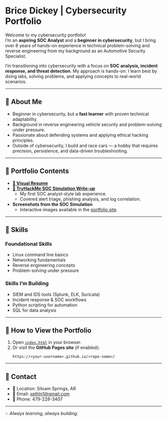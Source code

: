 # Brice Dickey | Cybersecurity Portfolio

Welcome to my cybersecurity portfolio!  
I’m an **aspiring SOC Analyst** and a **beginner in cybersecurity**, but I bring over 8 years of hands-on experience in technical problem-solving and reverse engineering from my background as an Automotive Security Specialist.  

I’m transitioning into cybersecurity with a focus on **SOC analysis, incident response, and threat detection**. My approach is hands-on: I learn best by doing labs, solving problems, and applying concepts to real-world scenarios.

---

## 🔹 About Me
- Beginner in cybersecurity, but a **fast learner** with proven technical adaptability.  
- Background in reverse engineering vehicle security and problem-solving under pressure.  
- Passionate about defending systems and applying ethical hacking principles.  
- Outside of cybersecurity, I build and race cars — a hobby that requires precision, persistence, and data-driven troubleshooting.

---

## 🔹 Portfolio Contents
- **[📄 Visual Resume](Brice_Dickey_Visual_Resume.pdf)**  
- **[🔐 TryHackMe SOC Simulation Write-up](Brice_Dickey_TryHackMe_SOC_Sim_Writeup_with_Images.pdf)**  
  - My first SOC analyst-style lab experience.  
  - Covered alert triage, phishing analysis, and log correlation.  
- **Screenshots from the SOC Simulation**  
  - Interactive images available in the [portfolio site](./index.html).  

---

## 🔹 Skills
### Foundational Skills
- Linux command line basics  
- Networking fundamentals  
- Reverse engineering concepts  
- Problem-solving under pressure  

### Skills I’m Building
- SIEM and IDS tools (Splunk, ELK, Suricata)  
- Incident response & SOC workflows  
- Python scripting for automation  
- SQL for data analysis  

---

## 🔹 How to View the Portfolio
1. Open [`index.html`](./index.html) in your browser.  
2. Or visit the **GitHub Pages site** (if enabled):  
   ```
   https://<your-username>.github.io/<repo-name>/
   ```

---

## 🔹 Contact
- 📍 Location: Siloam Springs, AR  
- 📧 Email: xethln1@gmail.com  
- 📱 Phone: 479-228-3407  

---

💡 *Always learning, always building.*
